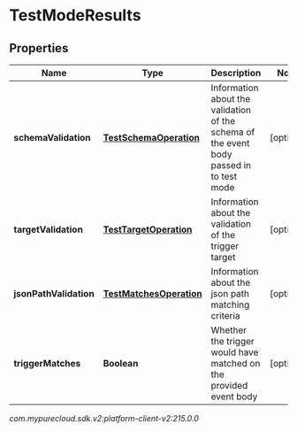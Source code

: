 # TestModeResults


## Properties

| Name | Type | Description | Notes |
| ------------ | ------------- | ------------- | ------------- |
| **schemaValidation** | [**TestSchemaOperation**](TestSchemaOperation) | Information about the validation of the schema of the event body passed in to test mode |  [optional] |
| **targetValidation** | [**TestTargetOperation**](TestTargetOperation) | Information about the validation of the trigger target |  [optional] |
| **jsonPathValidation** | [**TestMatchesOperation**](TestMatchesOperation) | Information about the json path matching criteria |  [optional] |
| **triggerMatches** | **Boolean** | Whether the trigger would have matched on the provided event body |  [optional] |




_com.mypurecloud.sdk.v2:platform-client-v2:215.0.0_
